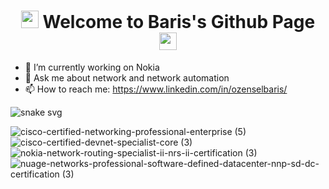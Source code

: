 <h1 align="center">
  <img src="https://media3.giphy.com/media/26n7b7PjSOZJwVCmY/giphy.gif" width="28" >
  Welcome to Baris's Github Page
  <img src="https://media3.giphy.com/media/26n7b7PjSOZJwVCmY/giphy.gif" width="28" >
</h1>

- 🔭 I’m currently working on Nokia
- 💬 Ask me about network and network automation
- 📫 How to reach me: https://www.linkedin.com/in/ozenselbaris/

![snake svg](https://github.com/bozensel/bozensel/blob/output/github-contribution-grid-snake.svg)
<!--
**bozensel/bozensel** is a ✨ _special_ ✨ repository because its `README.md` (this file) appears on your GitHub profile.

Here are some ideas to get you started:

- 🔭 I’m currently working on ...
- 🌱 I’m currently learning ...
- 👯 I’m looking to collaborate on ...
- 🤔 I’m looking for help with ...
- 💬 Ask me about ...
- 📫 How to reach me: ...
- 😄 Pronouns: ...
- ⚡ Fun fact: ...
-->

![cisco-certified-networking-professional-enterprise (5)](https://user-images.githubusercontent.com/94804863/154633007-1d9fdab1-2cad-4ceb-84a9-1a6af3d4f907.png)![cisco-certified-devnet-specialist-core (3)](https://user-images.githubusercontent.com/94804863/154633018-865456e4-dc79-4cef-914e-a590b82f44b5.png)![nokia-network-routing-specialist-ii-nrs-ii-certification (3)](https://user-images.githubusercontent.com/94804863/154633031-8050aae9-6e5d-40d1-b8de-31b75d11ecd5.png)![nuage-networks-professional-software-defined-datacenter-nnp-sd-dc-certification (3)](https://user-images.githubusercontent.com/94804863/154633047-ce4595a1-3399-4675-b635-708115365a73.png)
